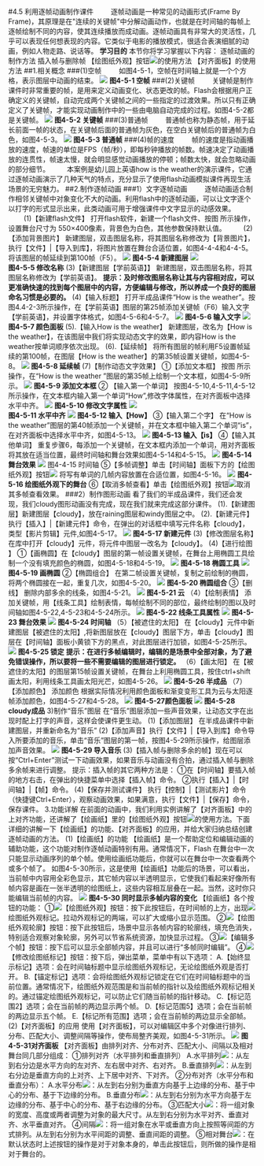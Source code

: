 #4.5 利用逐帧动画制作课件
&nbsp;&nbsp;&nbsp;&nbsp;&nbsp;&nbsp;&nbsp;&nbsp;逐帧动画是一种常见的动画形式(Frame By Frame)，其原理是在"连续的关键帧"中分解动画动作，也就是在时间轴的每帧上逐帧绘制不同的内容，使其连续播放而成动画。逐帧动画具有非常大的灵活性，几乎可以表现任何想表现的内容。它类似于电影的播放模式，很适合表演细腻的动画，例如人物走路、说话等。
**学习目的**
本节你将学习掌握以下内容： 
逐帧动画的制作方法
插入帧与删除帧
【绘图纸外观】按钮![](/assets/4-5-43.jpg)的使用方法
【对齐面板】的使用方法
##1.相关概念
###(1)空帧
&nbsp;&nbsp;&nbsp;&nbsp;&nbsp;&nbsp;&nbsp;&nbsp;如图4-5-1，空帧在时间轴上就是一个个方格，表示图层中动画的结束。
![](/assets/4-5-1.png)
**图4-5-1 空帧**
###(2)关键帧
&nbsp;&nbsp;&nbsp;&nbsp;&nbsp;&nbsp;&nbsp;&nbsp;关键帧是制作课件时非常重要的帧，是用来定义动画变化、状态更改的帧。Flash会根据用户正确定义的关键帧，自动完成两个关键帧之间的一些指定的过渡效果。所以只有正确定义了关键帧，才能实现动画制作中的一些由电脑自动完成的过程。如图4-5-2都是关键帧。
![](/assets/4-5-2.png)
**图4-5-2 关键帧**
###(3)普通帧
&nbsp;&nbsp;&nbsp;&nbsp;&nbsp;&nbsp;&nbsp;&nbsp;普通帧也称为静态帧，用于延长前面一帧的状态，在关键帧后面的普通帧为灰色，在空白关键帧后的普通帧为白色，如图4-5-3。
![](/assets/4-5-3.png)
**图4-5-3 普通帧**
###(4)帧的速度
&nbsp;&nbsp;&nbsp;&nbsp;&nbsp;&nbsp;&nbsp;&nbsp;帧的速度是指动画播放的速度，帧速的单位是FPS（帧/秒），即每秒钟播放的帧数。帧速决定了动画播放的连贯性，帧速太慢，就会明显感觉动画播放的停顿；帧数太快，就会忽略动画的部分细节。
&nbsp;&nbsp;&nbsp;&nbsp;&nbsp;&nbsp;&nbsp;&nbsp;本案例是幼儿园上英语how is the weather的演示课件，它通过逐帧动画演示了几种天气的特点，充分显示了使用flash动画模拟课件再现生活场景的无穷魅力。
##2.制作逐帧动画
###1）文字逐帧动画
&nbsp;&nbsp;&nbsp;&nbsp;&nbsp;&nbsp;&nbsp;&nbsp;逐帧动画适合制作相邻关键帧中对象变化不大的动画。利用flash中的逐帧动画，可以让文字逐个以打字的形式显示出来，此类动画可用于增强课件中文字显示的动感效果。
&nbsp;&nbsp;&nbsp;&nbsp;&nbsp;&nbsp;&nbsp;&nbsp;(1)【新建flash文件】  打开flash软件，新建一个flash文件、按图 所示操作，设置舞台尺寸为 550×400像素，背景色为白色，其他参数保持默认值。
&nbsp;&nbsp;&nbsp;&nbsp;&nbsp;&nbsp;&nbsp;&nbsp;(2)【添加背景图片】  新建图层，双击图层名称，将其图层名称修改为【背景图片】，执行【文件】|【导入到库】，将图片放置在舞台合适位置，如图4-4-4和4-4-5。将该图层的帧延续到第100帧（F5）。
![](/assets/4-5-4.png)
**图4-5-4 新建图层**
![](/assets/4-5-44.png)            
**图4-5-5 修改名称**
(3)【新建图层【学前英语】】 新建图层，双击图层名称，将其图层名称修改为【学前英语】。
**提示：及时修改图层名称让其与内容相对应，可以更准确快速的找到每个图层中的内容，方便编辑与修改，所以养成一个良好的图层命名习惯是必要的。**
(4)【输入标题】  打开半成品课件“How is the weather”。按图4.4-2-3所示操作，在【学前英语】图层的第25帧添加关键帧（F6）输入文字【学前英语】，并设置字体格式，如图4-5-6和4-5-7。
![](/assets/4-5-5.png)
**图4-5-6  输入文字**
![](/assets/4-5-6.png)            
**图4-5-7 颜色面板**
(5).【输入How is the weather】  新建图层，改名为【How is the weather】，在该图层中我们将实现动态文字的效果，即内容How is the weather按单词顺序依次出现。
(6).【延续帧】  将所有图层的帧利用F5设置帧延续的第100帧，在图层【How is the weather】的第35帧设置关键帧，如图4-5-8。
![](/assets/4-5-7.png)
**图4-5-8 延续帧**
(7)【制作动态文字效果】
①【添加文本框】  按图 所示操作，在“How is the weather ”图层的第35帧上绘制一个文本框，如图4-5-9所示。
![](/assets/4-5-8.png)
**图4-5-9 添加文本框**
② 【输入第一个单词】  按图4-5-10,4-5-11,4-5-12所示操作，在文本框内输入第一个单词“How”,修改字体属性，在对齐面板中选择水平中齐。
![](/assets/4-5-9.png)
**图4-5-10 修改文字属性**
![](/assets/4-5-10.png)             
**图4-5-11 水平中齐**
![](/assets/4-5-11.png)
**图4-5-12 输入【How】**
③【输入第二个字】  在“How is the weather”图层的第40帧添加一个关键帧，并在文本框中输入第二个单词“is”，在对齐面板中选择水平中齐，如图4-5-13。
![](/assets/4-5-12.png)
**图4-5-13 输入【is】**
④【输入其他单词】  重复步骤6，每添加一个关键帧，在文本框内添加一个单词，用对齐面板将其放在适当位置，最终时间轴和舞台效果如图4-5-14和4-5-15。
![](/assets/4-5-13.png)
**图4-5-14 舞台效果**
![](/assets/4-5-14.png)
图4-4-15 时间轴
⑤【多帧调整】单击【时间轴】面板下方的【绘图纸外观】按钮![](/assets/4-5-15.png)
将写有单词的几帧内容放置在合适位置，如图4-5-16。
![](/assets/4-5-16.png)
**图4-5-16 绘图纸外观下的舞台**
⑥【取消多帧查看】单击【绘图纸外观】按钮![](/assets/4-5-45.jpg)取消其多帧查看效果。
###2）制作图形动画
看了我们的半成品课件，我们还会发现，我们cloudy图形动画没有完成，现在我们就来完成这部分课件。
(1).【新建图层】新建图层【cloudy】，放在raining图层和windy图层之中。
(2).【新建元件】执行【插入】|【新建元件】命令，在弹出的对话框中填写元件名称【cloudy】，类型【影片剪辑】元件,如图4-5-17。
![](/assets/4-5-17.png)
**图4-5-17 新建元件**
(3)【修改图层名称】在库中打开【cloudy】元件，将元件中图层一改名为【cloudy】。
(4)【进行绘图 】
①【画椭圆】在【cloudy】图层的第一帧设置关键帧，在舞台上用椭圆工具绘制一个没有填充颜色的椭圆，如图4-5-18和4-5-19。
![](/assets/4-5-18.png)
**图4-5-18  椭圆工具**
![](/assets/4-5-19.png)
**图4-5-19 画椭圆**
②【椭圆组合】  在第二帧设置关键帧，复制之前绘制的椭圆，将两个椭圆接在一起，重复几次，如图4-5-20。
![](/assets/4-5-20.png)
**图4-5-20 椭圆组合**
③【删线】  删除内部多余的线条，如图4-5-21。
![](/assets/4-5-21.png)
**图4-5-21 云**
（4）【绘制表情】  添加关键帧，用【线条工具】绘制表情，每帧绘制不同的部位，最终绘制的图以及时间轴如图4-5-22,4-5-23和4-5-24所示。
![](/assets/4-5-22.png)
**图4-5-22 线条工具属性**
![](/assets/4-5-23.png)
**图4-5-23 舞台效果**
![](/assets/4-5-24.png)
**图4-5-24  时间轴**
（5）【被遮住的太阳】  在【cloudy】元件中新建图层【被遮住的太阳】,将新图层放在【cloudy】图层下方，单击【cloudy】图层在【时间轴】面板小黄锁下方的黑点，对此图层进行加锁，如图4-5-25所示。
![](/assets/4-5-25.png)
**图4-5-25 锁定**
**提示：在进行多帧编辑时，编辑的是场景中全部对象，为了避免错误操作，所以要将一些不需要编辑的图层进行锁定。**
（6）【画太阳】  在【被遮住的太阳】的图层第15帧设置关键帧，在舞台上利用椭圆工具，按住ctrl+shift画太阳，利用线条工具画太阳光芒，如图4-5-26。
![](/assets/4-5-26.png)
**图4-5-26 半成品**
（7）【添加颜色】  添加颜色 根据实际情况利用颜色面板和渐变变形工具为云与太阳逐帧添加颜色，如图4-5-27和4-5-28。
![](/assets/4-5-27.png)
**图4-5-27颜色面板**
![](/assets/4-5-28.png)
**图4-5-28 cloudy成品**
3)制作“音乐”图层
在“音乐”图层添加一些声音效果，让动态文字在出现时配上打字的声音，这样会使课件更生动。
(1)【添加图层】  在半成品课件中新建图层，并重新命名为“音乐”
(2)【添加声音】执行【文件】|【导入到库】命令导入所要添加的音乐，单击“音乐”图层的第一帧，按图4-5-29所示操作，给图层添加声音效果。
![](/assets/4-5-29.png)
**图4-5-29 导入音乐**
(3)【插入帧与删除多余的帧】现在可以按“Ctrl+Enter”测试一下动画效果，如果音乐与动画没有合拍，通过插入帧与删除多余帧来进行调整。
提示：插入帧的其它两种方法是：
①在【时间轴】要插入帧的地方右击，在弹出的快捷菜单中选择【插入帧】命令。
②执行【插入】|【时间轴】|【帧】命令。
(4)【保存并测试课件】  执行【控制】|【测试影片】命令（快捷键Ctrl+Enter），观察动画效果，如果满意，执行【文件】|【保存】命令，保存课件。
3.功能详解
在前面的动画中，我们利用实例讲解了【对齐面板】中的上对齐功能，还讲解了【绘画纸】里的【绘图纸外观】按钮![](/assets/4-5-43.jpg)的使用方法。下面详细的讲解一下【绘画纸】的功能、【对齐面板】的应用，并给大家归纳总结创建逐帧动画的方法。
(1)【绘画纸】的功能
【绘画纸】是一个帮助定位和编辑动画的辅助功能，这个功能对制作逐帧动画特别有用。通常情况下，Flash 在舞台中一次只能显示动画序列的单个帧。使用绘画纸功能后，你就可以在舞台中一次查看两个或多个帧了。
如图4-5-30所示，这是使用【绘画纸】功能后的场景，可以看出，当前帧中内容用全彩色显示，其它帧内容以半透明显示，它使我们看起来好像所有帧内容是画在一张半透明的绘图纸上，这些内容相互层叠在一起。当然，这时你只能编辑当前帧的内容。
![](/assets/4-5-30.png)
**图4-5-30 同时显示多帧内容的变化**
【绘画纸】各个按钮的功能：
①![](/assets/4-5-43.jpg)【绘图纸外观】按钮：按下此按钮后，在时间帧的上方，出现![](/assets/4-5-31.jpg)绘图纸外观标记。拉动外观标记的两端，可以扩大或缩小显示范围。
②![](/assets/4-5-32.jpg)【绘图纸外观轮廓】按钮：按下此按钮后，场景中显示各帧内容的轮廓线，填充色消失，特别适合观察对象轮廓，另外可以节省系统资源，加快显示过程。 
③![](/assets/4-5-33.jpg)【编辑多个帧】按钮：按下后可以显示全部帧内容，并且可以进行“多帧同时编辑”。 
④![](/assets/4-5-34.jpg)【修改绘图纸标记】按钮：按下后，弹出菜单，菜单中有以下选项：
A.【始终显示标记】选项：会在时间轴标题中显示绘图纸外观标记，无论绘图纸外观是否打开。
B.【锚定标记】选项：会将绘图纸外观标记锁定在它们在时间轴标题中的当前位置。通常情况下，绘图纸外观范围是和当前帧的指针以及绘图纸外观标记相关的。通过锚定绘图纸外观标记，可以防止它们随当前帧的指针移动。 
C.【标记范围2】选项；会在当前帧的两边显示两个帧。
D.【标记范围5】选项；会在当前帧的两边显示五个帧。 
E.【标记所有范围】选项；会在当前帧的两边显示全部帧。
(2)【对齐面板】的应用
使用【对齐面板】，可以对编辑区中多个对像进行排列、分布、匹配大小、调整间隔等操作，使布局整齐美观，如图4-5-31所示。
![](/assets/4-5-35.png)
**图4-5-31对齐面板**
【对齐面板】由排列对齐、分布对齐、匹配大小、间隔以及相对舞台同几部分组成：
①排列对齐（水平排列和垂直排列）
A.水平排列![](/assets/4-5-36.jpg)：从左到右分边是水平方向的左对齐、左右居中对齐、右对齐。
B.垂直排列![](/assets/4-5-37.jpg)：从左到右分边是垂直方向的上对齐、上下居中对齐、下对齐。
②分布对齐（水平分布和垂直分布）：
A.水平分布![](/assets/4-5-38.jpg)：从左到右分别为垂直方向基于上边缘的分布、基于中心的分布、基于下边缘的分布。
B.垂直分布![](/assets/4-5-39.jpg)：从左到右分别为水平方向基于左边缘的分布、基于中心的分布、基于右边缘的分布。
③匹配大小![](/assets/4-5-40.jpg)：将一组对象的宽度、高度或两者调整为对象的最大尺寸。从左到右分别为水平对齐、垂直对齐、水平垂直对齐。
④间隔![](/assets/4-5-41.jpg)：将一组对象在水平或垂直方向上按照等间距的方式排列。从左到右分别为水平间距的调整、垂直间距的调整。
⑤相对舞台![](/assets/4-5-42.jpg)：在默认状态时上述按钮的操作是对于对象本身的，单击此按钮后，则所做的操作是相对于舞台的。














